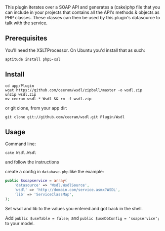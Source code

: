 This plugin iterates over a SOAP API and generates a (cake)php file that you can include in your projects
that contains all the API's methods & objects as PHP classes.
These classes can then be used by this plugin's datasource to talk with the service.

## Prerequisites

You'll need the XSLTProcessor. On Ubuntu you'd install that as such:

```shell
aptitude install php5-xsl
```

## Install

```shell
cd app/Plugin
wget https://github.com/ceeram/wsdl/zipball/master -o wsdl.zip
unzip wsdl.zip
mv ceeram-wsdl-* Wsdl && rm -f wsdl.zip
```
or git clone, from your app dir:

```shell
git clone git://github.com/ceeram/wsdl.git Plugin/Wsdl
```

## Usage

Command line:

```shell
cake Wsdl.Wsdl
```

and follow the instructions

create a config in `database.php` like the example:

```php
public $soapservice = array(
	'datasource' => 'Wsdl.WsdlSource',
	'wsdl' => 'http://domain.com/service.asmx?WSDL',
	'lib' => 'ServiceClassMap',
);
```

Set wsdl and lib to the values you entered and got back in the shell.

Add `public $useTable = false;` and `public $useDbConfig = 'soapservice';` to your model.
